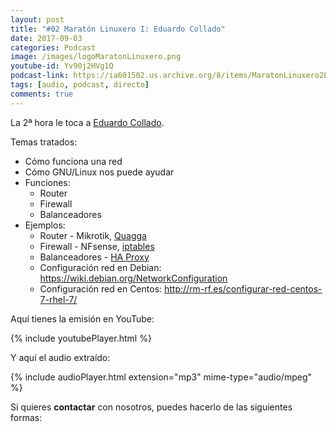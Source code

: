 ```yaml
---
layout: post
title: "#02 Maratón Linuxero I: Eduardo Collado"
date: 2017-09-03
categories: Podcast
image: /images/logoMaratonLinuxero.png
youtube-id: Yv90j2HVg1Q
podcast-link: https://ia601502.us.archive.org/8/items/MaratonLinuxero2EduardoCollado/Marat%C3%B3n%20Linuxero%202%20Eduardo%20Collado
tags: [audio, podcast, directo]
comments: true
---
```

La 2ª hora le toca a [Eduardo Collado](https://www.eduardocollado.com/).

Temas tratados:
* Cómo funciona una red
* Cómo GNU/Linux nos puede ayudar
* Funciones:
	* Router
	* Firewall
	* Balanceadores
* Ejemplos:
	* Router - Mikrotik, [Quagga](https://www.eduardocollado.com/2016/05/09/instalacion-de-quagga-en-debian/)
	* Firewall - NFsense, [iptables](https://wiki.archlinux.org/index.php/Iptables_(Espa%C3%B1ol))
	* Balanceadores - [HA Proxy](https://haproxy.debian.net/)
	* Configuración red en Debian: <https://wiki.debian.org/NetworkConfiguration>  
	* Configuración red en Centos: <http://rm-rf.es/configurar-red-centos-7-rhel-7/>  

Aquí tienes la emisión en YouTube:

{% include youtubePlayer.html %}

Y aquí el audio extraído:

{% include audioPlayer.html extension="mp3" mime-type="audio/mpeg" %}


Si quieres **contactar** con nosotros, puedes hacerlo de las siguientes formas:
